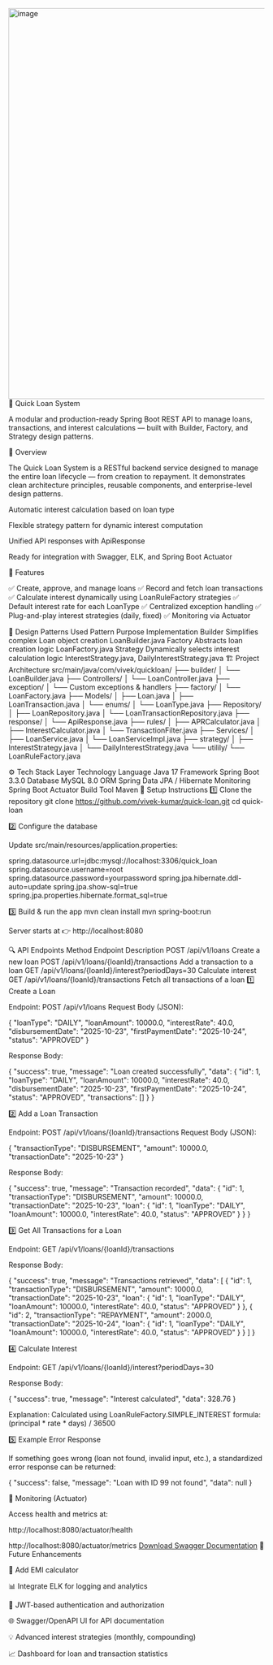 <img width="1757" height="770" alt="image" src="https://github.com/user-attachments/assets/5b040ce7-9a50-4591-b893-647e37164bdd" />💸 Quick Loan System

A modular and production-ready Spring Boot REST API to manage loans, transactions, and interest calculations — built with Builder, Factory, and Strategy design patterns.








🧭 Overview

The Quick Loan System is a RESTful backend service designed to manage the entire loan lifecycle — from creation to repayment.
It demonstrates clean architecture principles, reusable components, and enterprise-level design patterns.

Automatic interest calculation based on loan type

Flexible strategy pattern for dynamic interest computation

Unified API responses with ApiResponse

Ready for integration with Swagger, ELK, and Spring Boot Actuator

🎯 Features

✅ Create, approve, and manage loans
✅ Record and fetch loan transactions
✅ Calculate interest dynamically using LoanRuleFactory strategies
✅ Default interest rate for each LoanType
✅ Centralized exception handling
✅ Plug-and-play interest strategies (daily, fixed)
✅ Monitoring via Actuator

🧠 Design Patterns Used
Pattern	Purpose	Implementation
Builder	Simplifies complex Loan object creation	LoanBuilder.java
Factory	Abstracts loan creation logic	LoanFactory.java
Strategy	Dynamically selects interest calculation logic	InterestStrategy.java, DailyInterestStrategy.java
🏗️ Project Architecture
src/main/java/com/vivek/quickloan/
├── builder/
│   └── LoanBuilder.java
├── Controllers/
│   └── LoanController.java
├── exception/
│   └── Custom exceptions & handlers
├── factory/
│   └── LoanFactory.java
├── Models/
│   ├── Loan.java
│   ├── LoanTransaction.java
│   └── enums/
│       └── LoanType.java
├── Repository/
│   ├── LoanRepository.java
│   └── LoanTransactionRepository.java
├── response/
│   └── ApiResponse.java
├── rules/
│   ├── APRCalculator.java
│   ├── InterestCalculator.java
│   └── TransactionFilter.java
├── Services/
│   ├── LoanService.java
│   └── LoanServiceImpl.java
├── strategy/
│   ├── InterestStrategy.java
│   └── DailyInterestStrategy.java
└── utilily/
    └── LoanRuleFactory.java

⚙️ Tech Stack
Layer	Technology
Language	Java 17
Framework	Spring Boot 3.3.0
Database	MySQL 8.0
ORM	Spring Data JPA / Hibernate
Monitoring	Spring Boot Actuator
Build Tool	Maven
🚀 Setup Instructions
1️⃣ Clone the repository
git clone https://github.com/vivek-kumar/quick-loan.git
cd quick-loan

2️⃣ Configure the database

Update src/main/resources/application.properties:

spring.datasource.url=jdbc:mysql://localhost:3306/quick_loan
spring.datasource.username=root
spring.datasource.password=yourpassword
spring.jpa.hibernate.ddl-auto=update
spring.jpa.show-sql=true
spring.jpa.properties.hibernate.format_sql=true

3️⃣ Build & run the app
mvn clean install
mvn spring-boot:run


Server starts at 👉 http://localhost:8080

🔍 API Endpoints
Method	Endpoint	Description
POST	/api/v1/loans	Create a new loan
POST	/api/v1/loans/{loanId}/transactions	Add a transaction to a loan
GET	/api/v1/loans/{loanId}/interest?periodDays=30	Calculate interest
GET	/api/v1/loans/{loanId}/transactions	Fetch all transactions of a loan
1️⃣ Create a Loan

Endpoint: POST /api/v1/loans
Request Body (JSON):

{
  "loanType": "DAILY",
  "loanAmount": 10000.0,
  "interestRate": 40.0,
  "disbursementDate": "2025-10-23",
  "firstPaymentDate": "2025-10-24",
  "status": "APPROVED"
}


Response Body:

{
  "success": true,
  "message": "Loan created successfully",
  "data": {
    "id": 1,
    "loanType": "DAILY",
    "loanAmount": 10000.0,
    "interestRate": 40.0,
    "disbursementDate": "2025-10-23",
    "firstPaymentDate": "2025-10-24",
    "status": "APPROVED",
    "transactions": []
  }
}

2️⃣ Add a Loan Transaction

Endpoint: POST /api/v1/loans/{loanId}/transactions
Request Body (JSON):

{
  "transactionType": "DISBURSEMENT",
  "amount": 10000.0,
  "transactionDate": "2025-10-23"
}


Response Body:

{
  "success": true,
  "message": "Transaction recorded",
  "data": {
    "id": 1,
    "transactionType": "DISBURSEMENT",
    "amount": 10000.0,
    "transactionDate": "2025-10-23",
    "loan": {
      "id": 1,
      "loanType": "DAILY",
      "loanAmount": 10000.0,
      "interestRate": 40.0,
      "status": "APPROVED"
    }
  }
}

3️⃣ Get All Transactions for a Loan

Endpoint: GET /api/v1/loans/{loanId}/transactions

Response Body:

{
  "success": true,
  "message": "Transactions retrieved",
  "data": [
    {
      "id": 1,
      "transactionType": "DISBURSEMENT",
      "amount": 10000.0,
      "transactionDate": "2025-10-23",
      "loan": {
        "id": 1,
        "loanType": "DAILY",
        "loanAmount": 10000.0,
        "interestRate": 40.0,
        "status": "APPROVED"
      }
    },
    {
      "id": 2,
      "transactionType": "REPAYMENT",
      "amount": 2000.0,
      "transactionDate": "2025-10-24",
      "loan": {
        "id": 1,
        "loanType": "DAILY",
        "loanAmount": 10000.0,
        "interestRate": 40.0,
        "status": "APPROVED"
      }
    }
  ]
}

4️⃣ Calculate Interest

Endpoint: GET /api/v1/loans/{loanId}/interest?periodDays=30

Response Body:

{
  "success": true,
  "message": "Interest calculated",
  "data": 328.76
}


Explanation: Calculated using LoanRuleFactory.SIMPLE_INTEREST formula: (principal * rate * days) / 36500

5️⃣ Example Error Response

If something goes wrong (loan not found, invalid input, etc.), a standardized error response can be returned:

{
  "success": false,
  "message": "Loan with ID 99 not found",
  "data": null
}

🧾 Monitoring (Actuator)

Access health and metrics at:

http://localhost:8080/actuator/health

http://localhost:8080/actuator/metrics
[Download Swagger Documentation](docs/swagger.pdf)
📘 Future Enhancements

🧮 Add EMI calculator

📊 Integrate ELK for logging and analytics

🔐 JWT-based authentication and authorization

🌐 Swagger/OpenAPI UI for API documentation

💡 Advanced interest strategies (monthly, compounding)

📈 Dashboard for loan and transaction statistics
